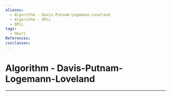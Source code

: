 ```yaml
---
aliases:
  - Algorithm - Davis-Putnam-Logemann-Loveland
  - Algorithm - DPLL
  - DPLL
tags:
  - Heuri
References: 
cssclasses:
---
```

# Algorithm - Davis-Putnam-Logemann-Loveland

***